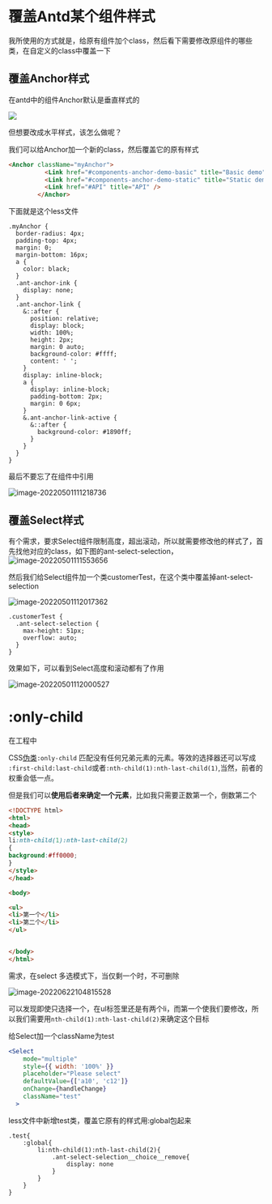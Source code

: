 # 覆盖Antd某个组件样式

我所使用的方式就是，给原有组件加个class，然后看下需要修改原组件的哪些类，在自定义的class中覆盖一下

## 覆盖Anchor样式

在antd中的组件Anchor默认是垂直样式的

![](https://lwq-img-1312073911.cos.ap-nanjing.myqcloud.com/img/image-20220501110808340.png)

但想要改成水平样式，该怎么做呢？

我们可以给Anchor加一个新的class，然后覆盖它的原有样式

~~~html
<Anchor className="myAnchor">
          <Link href="#components-anchor-demo-basic" title="Basic demo" />
          <Link href="#components-anchor-demo-static" title="Static demo" />
          <Link href="#API" title="API" />
        </Anchor>
~~~

下面就是这个less文件

~~~less
.myAnchor {
  border-radius: 4px;
  padding-top: 4px;
  margin: 0;
  margin-bottom: 16px;
  a {
    color: black;
  }
  .ant-anchor-ink {
    display: none;
  }
  .ant-anchor-link {
    &::after {
      position: relative;
      display: block;
      width: 100%;
      height: 2px;
      margin: 0 auto;
      background-color: #ffff;
      content: ' ';
    }
    display: inline-block;
    a {
      display: inline-block;
      padding-bottom: 2px;
      margin: 0 6px;
    }
    &.ant-anchor-link-active {
      &::after {
        background-color: #1890ff;
      }
    }
  }
}

~~~

最后不要忘了在组件中引用

![image-20220501111218736](https://lwq-img-1312073911.cos.ap-nanjing.myqcloud.com/img/image-20220501111218736.png)



## 覆盖Select样式

有个需求，要求Select组件限制高度，超出滚动，所以就需要修改他的样式了，首先找他对应的class，如下图的ant-select-selection，![image-20220501111553656](https://lwq-img-1312073911.cos.ap-nanjing.myqcloud.com/img/image-20220501111553656.png)

然后我们给Select组件加一个类customerTest，在这个类中覆盖掉ant-select-selection

![image-20220501112017362](https://lwq-img-1312073911.cos.ap-nanjing.myqcloud.com/img/image-20220501112017362.png)

~~~less
.customerTest {
  .ant-select-selection {
    max-height: 51px;
    overflow: auto;
  }
}
~~~

效果如下，可以看到Select高度和滚动都有了作用

![image-20220501112000527](https://lwq-img-1312073911.cos.ap-nanjing.myqcloud.com/img/image-20220501112000527.png)
# :only-child
在工程中

CSS[伪类](https://developer.mozilla.org/en-US/docs/Web/CSS/Pseudo-classes)`:only-child` 匹配没有任何兄弟元素的元素。等效的选择器还可以写成 `:first-child:last-child`或者`:nth-child(1):nth-last-child(1)`,当然，前者的权重会低一点。

但是我们可以**使用后者来确定一个元素**，比如我只需要正数第一个，倒数第二个

~~~html
<!DOCTYPE html>
<html>
<head>
<style> 
li:nth-child(1):nth-last-child(2)
{
background:#ff0000;
}
</style>
</head>

<body>

<ul>
<li>第一个</li>
<li>第二个</li>
</ul>


</body>
</html>

~~~

需求，在select 多选模式下，当仅剩一个时，不可删除

![image-20220622104815528](https://lwq-img-1312073911.cos.ap-nanjing.myqcloud.com/imgimage-20220622104815528.png)

可以发现即使只选择一个，在ul标签里还是有两个li，而第一个使我们要修改，所以我们需要用`nth-child(1):nth-last-child(2)`来确定这个目标

给Select加一个className为test

~~~jsx
<Select
    mode="multiple"
    style={{ width: '100%' }}
    placeholder="Please select"
    defaultValue={['a10', 'c12']}
    onChange={handleChange}
    className="test"
  >
~~~

less文件中新增test类，覆盖它原有的样式用:global包起来

~~~less
.test{
    :global{
        li:nth-child(1):nth-last-child(2){
            .ant-select-selection__choice__remove{
                display: none
            }
        }
    }
}
~~~



